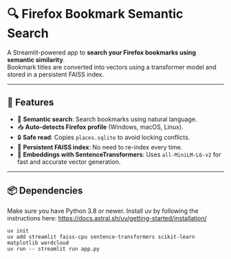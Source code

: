 ﻿# 🔍 Firefox Bookmark Semantic Search

A Streamlit-powered app to **search your Firefox bookmarks using semantic similarity**.  
Bookmark titles are converted into vectors using a transformer model and stored in a persistent FAISS index.

---

## 🚀 Features

- 🔎 **Semantic search**: Search bookmarks using natural language.
- 📥 **Auto-detects Firefox profile** (Windows, macOS, Linux).
- 🔒 **Safe read**: Copies `places.sqlite` to avoid locking conflicts.
- 💾 **Persistent FAISS index**: No need to re-index every time.
- 🧠 **Embeddings with SentenceTransformers**: Uses `all-MiniLM-L6-v2` for fast and accurate vector generation.

---

## 📦 Dependencies

Make sure you have Python 3.8 or newer.
Install uv by following the instructions here: <https://docs.astral.sh/uv/getting-started/installation/>

```uv
uv init
uv add streamlit faiss-cpu sentence-transformers scikit-learn matplotlib wordcloud
uv run -- streamlit run app.py